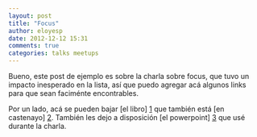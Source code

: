 ```yaml
---
layout: post
title: "Focus"
author: eloyesp
date: 2012-12-12 15:31
comments: true
categories: talks meetups
---
```


Bueno, este post de ejemplo es sobre la charla sobre focus, que tuvo un impacto
inesperado en la lista, así que puedo agregar acá algunos links para que sean
faciménte encontrables.

Por un lado, acá se pueden bajar [el libro] [1] que también está
[en castenayo] [2]. También les dejo a disposición [el powerpoint] [3] que usé
durante la charla.

<script async class="speakerdeck-embed" data-id="b3b836d026bb0130d81c12313d1a713a" data-ratio="1.33333333333333" src="//speakerdeck.com/assets/embed.js"></script>

 [1]: http://focusmanifesto.com/
 [2]: http://homominimus.com/2010/12/03/focus-de-leo-babauta-traduccion-al-espanol/
 [3]: http://www.mediafire.com/view/?39a2e119zvirwyc

